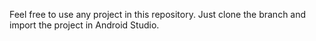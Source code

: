 Feel free to use any project in this repository. Just clone the branch and import the project in Android Studio.
